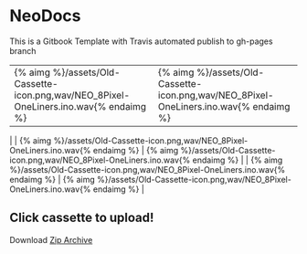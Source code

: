 # NeoDocs

This is a Gitbook Template with Travis automated publish to gh-pages branch


|  |  |
| :--- | :--- |
| {% aimg %}/assets/Old-Cassette-icon.png,wav/NEO_8Pixel-OneLiners.ino.wav{% endaimg %} | {% aimg %}/assets/Old-Cassette-icon.png,wav/NEO_8Pixel-OneLiners.ino.wav{% endaimg %}
 |
| {% aimg %}/assets/Old-Cassette-icon.png,wav/NEO_8Pixel-OneLiners.ino.wav{% endaimg %} | {% aimg %}/assets/Old-Cassette-icon.png,wav/NEO_8Pixel-OneLiners.ino.wav{% endaimg %}
 |
| {% aimg %}/assets/Old-Cassette-icon.png,wav/NEO_8Pixel-OneLiners.ino.wav{% endaimg %} | {% aimg %}/assets/Old-Cassette-icon.png,wav/NEO_8Pixel-OneLiners.ino.wav{% endaimg %}
 |

## Click cassette to upload!

Download [Zip Archive](book.zip)

